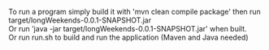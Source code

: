 To run a program simply build it with 'mvn clean compile package' then run target/longWeekends-0.0.1-SNAPSHOT.jar
</br>Or run 'java -jar target/longWeekends-0.0.1-SNAPSHOT.jar' when built.
</br>Or run run.sh to build and run the application (Maven and Java needed)